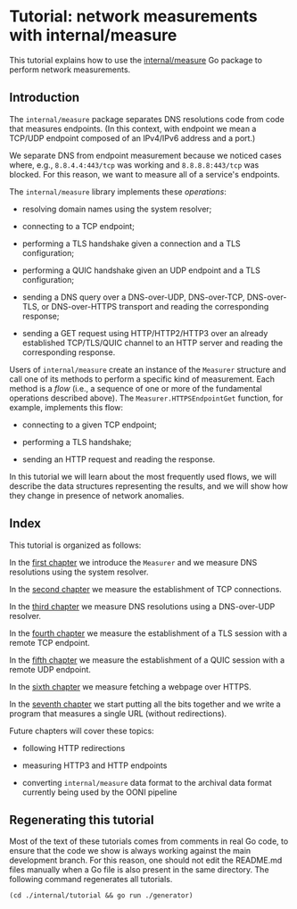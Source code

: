 # Tutorial: network measurements with internal/measure

This tutorial explains how to use the [internal/measure](../../measure)
Go package to perform network measurements.

## Introduction

The `internal/measure` package separates DNS resolutions code from
code that measures endpoints. (In this context, with endpoint we mean
a TCP/UDP endpoint composed of an IPv4/IPv6 address and a port.)

We separate DNS from endpoint measurement because we noticed cases where,
e.g., `8.8.4.4:443/tcp` was working and `8.8.8.8:443/tcp` was blocked. For
this reason, we want to measure all of a service's endpoints.

The `internal/measure` library implements these *operations*:

- resolving domain names using the system resolver;

- connecting to a TCP endpoint;

- performing a TLS handshake given a connection and a TLS configuration;

- performing a QUIC handshake given an UDP endpoint and a TLS configuration;

- sending a DNS query over a DNS-over-UDP, DNS-over-TCP, DNS-over-TLS,
or DNS-over-HTTPS transport and reading the corresponding response;

- sending a GET request using HTTP/HTTP2/HTTP3 over an already
established TCP/TLS/QUIC channel to an HTTP server and reading the
corresponding response.

Users of `internal/measure` create an instance of the `Measurer`
structure and call one of its methods to perform a specific
kind of measurement. Each method is a *flow* (i.e., a sequence
of one or more of the fundamental operations described above). The
`Measurer.HTTPSEndpointGet` function, for example, implements
this flow:

- connecting to a given TCP endpoint;

- performing a TLS handshake;

- sending an HTTP request and reading the response.

In this tutorial we will learn about the most frequently used
flows, we will describe the data structures representing the
results, and we will show how they change in presence of network
anomalies.

## Index

This tutorial is organized as follows:

In the [first chapter](chapter01) we introduce the `Measurer` and
we measure DNS resolutions using the system resolver.

In the [second chapter](chapter02) we measure the establishment of TCP connections.

In the [third chapter](chapter03) we measure DNS resolutions
using a DNS-over-UDP resolver.

In the [fourth chapter](chapter04) we measure the establishment of a
TLS session with a remote TCP endpoint.

In the [fifth chapter](chapter05) we measure the establishment
of a QUIC session with a remote UDP endpoint.

In the [sixth chapter](chapter06) we measure fetching a webpage over HTTPS.

In the [seventh chapter](chapter07) we start putting all the bits together
and we write a program that measures a single URL (without redirections).

Future chapters will cover these topics:

* following HTTP redirections

* measuring HTTP3 and HTTP endpoints

* converting `internal/measure` data format to the archival data
format currently being used by the OONI pipeline

## Regenerating this tutorial

Most of the text of these tutorials comes from comments in real
Go code, to ensure that the code we show is always working against
the main development branch. For this reason, one should not edit
the README.md files manually when a Go file is also present in the
same directory. The following command regenerates all tutorials.

```
(cd ./internal/tutorial && go run ./generator)
```